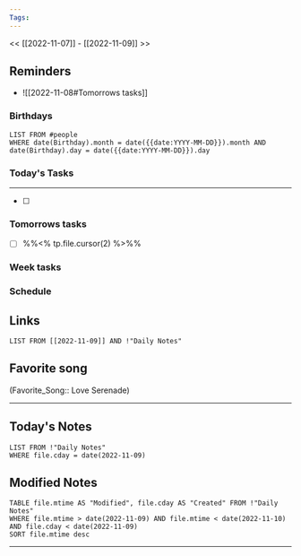 ```yaml
---
Tags:
---
```

<< [[2022-11-07]] - [[2022-11-09]] >>
## Reminders
- ![[2022-11-08#Tomorrows tasks]]
### Birthdays
```dataview
LIST FROM #people 
WHERE date(Birthday).month = date({{date:YYYY-MM-DD}}).month AND date(Birthday).day = date({{date:YYYY-MM-DD}}).day

```
### Today's Tasks
---
- [ ] 



### Tomorrows tasks
- [ ] %%<% tp.file.cursor(2) %>%%
### Week tasks
### Schedule

## Links
```dataview
LIST FROM [[2022-11-09]] AND !"Daily Notes"
```
## Favorite song
(Favorite_Song:: Love Serenade)
___
## Today's Notes
```dataview
LIST FROM !"Daily Notes"
WHERE file.cday = date(2022-11-09)
```
## Modified Notes
```dataview
TABLE file.mtime AS "Modified", file.cday AS "Created" FROM !"Daily Notes" 
WHERE file.mtime > date(2022-11-09) AND file.mtime < date(2022-11-10) AND file.cday < date(2022-11-09)
SORT file.mtime desc
```
___
